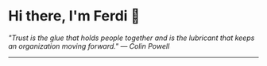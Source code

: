 <h1>Hi there, I'm Ferdi 👋</h1>

<p><em>
  "Trust is the glue that holds people together and is the lubricant that keeps an organization moving forward." — Colin Powell
</em></p>

---
